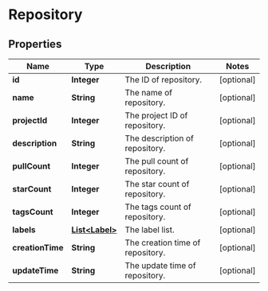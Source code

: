
# Repository

## Properties
Name | Type | Description | Notes
------------ | ------------- | ------------- | -------------
**id** | **Integer** | The ID of repository. |  [optional]
**name** | **String** | The name of repository. |  [optional]
**projectId** | **Integer** | The project ID of repository. |  [optional]
**description** | **String** | The description of repository. |  [optional]
**pullCount** | **Integer** | The pull count of repository. |  [optional]
**starCount** | **Integer** | The star count of repository. |  [optional]
**tagsCount** | **Integer** | The tags count of repository. |  [optional]
**labels** | [**List&lt;Label&gt;**](Label.md) | The label list. |  [optional]
**creationTime** | **String** | The creation time of repository. |  [optional]
**updateTime** | **String** | The update time of repository. |  [optional]



